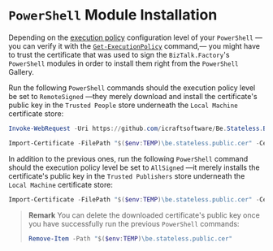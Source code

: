 ﻿# `PowerShell` Module Installation

Depending on the [execution policy][about_execution_policies] configuration level of your `PowerShell` &mdash;you can verify it with the [`Get-ExecutionPolicy`][get-executionpolicy] command,&mdash; you might have to trust the certificate that was used to sign the `BizTalk.Factory`'s `PowerShell` modules in order to install them right from the `PowerShell` Gallery.

Run the following `PowerShell` commands should the execution policy level be set to `RemoteSigned` &mdash;they merely download and install the certificate's public key in the `Trusted People` store underneath the `Local Machine` certificate store:

```PowerShell
Invoke-WebRequest -Uri https://github.com/icraftsoftware/Be.Stateless.Build.Scripts/raw/master/be.stateless.public.cer -OutFile "$($env:TEMP)\be.stateless.public.cer"

Import-Certificate -FilePath "$($env:TEMP)\be.stateless.public.cer" -CertStoreLocation Cert:\LocalMachine\TrustedPeople\
```

In addition to the previous ones, run the following `PowerShell` command should the execution policy level be set to `AllSigned` &mdash;it merely installs the certificate's public key in the `Trusted Publishers` store underneath the `Local Machine` certificate store:

```PowerShell
Import-Certificate -FilePath "$($env:TEMP)\be.stateless.public.cer" -CertStoreLocation Cert:\LocalMachine\TrustedPublisher\
```

> **Remark** You can delete the downloaded certificate's public key once you have successfully run the previous `PowerShell` commands:
>
> ```PowerShell
> Remove-Item -Path "$($env:TEMP)\be.stateless.public.cer"
> ```

<!-- links -->

[about_execution_policies]: https://docs.microsoft.com/en-us/powershell/module/microsoft.powershell.core/about/about_execution_policies
[get-executionpolicy]: https://docs.microsoft.com/en-us/powershell/module/microsoft.powershell.security/get-executionpolicy
